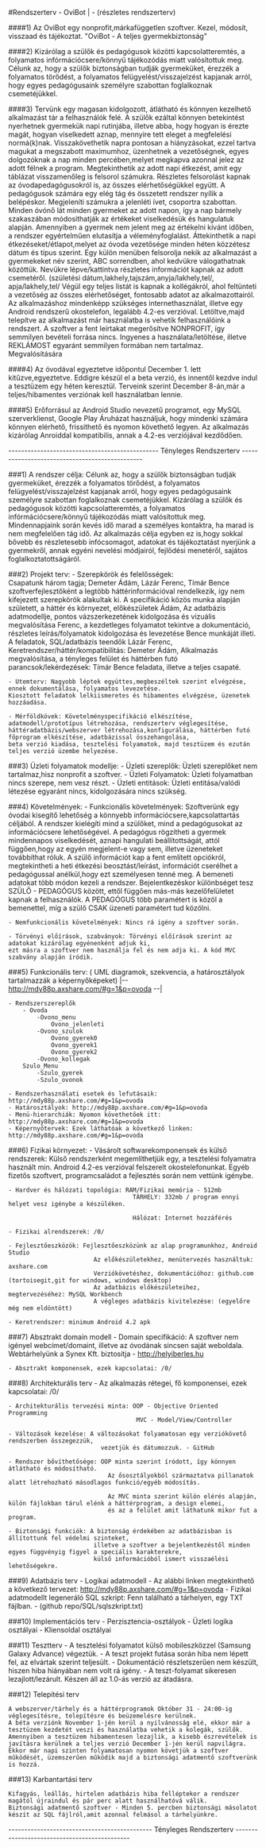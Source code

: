 #Rendszerterv - OviBot  | - (részletes rendszerterv)


####1) 	Az OviBot egy nonprofit,márkafüggetlen szoftver. Kezel, módosít, visszaad és tájékoztat.
		"OviBot - A teljes gyermekbiztonság"

####2)	Kizárólag a szülők és pedagógusok közötti kapcsolatteremtés,
	a folyamatos infórmációcsere/könnyű tájékozódás miatt valósítottuk meg. 
	Célunk az, hogy a szülők biztonságban tudják gyermeküket, érezzék a folyamatos törődést,
	a folyamatos felügyelést/visszajelzést kapjanak arról, hogy egyes pedagógusaink személyre
	szabottan foglalkoznak csemetéjükkel.
	
####3)	Tervünk egy magasan kidolgozott, átlátható és könnyen kezelhető alkalmazást tár a felhasználók felé.
	 A szülők ezáltal könnyen betekintést nyerhetnek gyermekük napi rutinjába, illetve abba, hogy hogyan is érezte magát,
		hogyan viselkedett aznap, mennyire tett eleget a megfelelési normá(k)nak.
		Visszakövethetik napra pontosan a hiányzásokat, ezzel tartva magukat a megszabott maximumhoz, üzenhetnek a vezetőségnek,
		egyes dolgozóknak a nap minden percében,melyet megkapva azonnal jelez az adott félnek a program.
		Megtekinthetik az adott napi étkezést, amit egy táblázat visszamenőleg is felsorol számukra.
		Részletes felsorolást kapnak az óvodapedagógusokról is, az összes elérhetőségükkel együtt.
	  A pedagógusok számára egy elég tág és összetett rendszer nyílik a belépéskor. 
		Megjeleníti számukra a jelenléti ívet, csoportra szabottan. Minden óvónő lát minden gyermeket az adott
		napon, így a nap bármely szakaszában módosíthatják az értékeket viselkedésük és hangulatuk alapján.
		Amennyiben a gyermek nem jelent meg az értékelni kívánt időben, a rendszer egyértelműen elutasítja a 
		véleményfoglalást.
		Áttekinthetik a napi étkezéseket/étlapot,melyet az óvoda vezetősége minden héten közzétesz
		dátum és típus szerint.
		Egy külön menüben felsorolja nekik az alkalmazást a gyermekeket név szerint, ABC sorrendben,
		ahol kedvükre válogathatnak közöttük. Nevükre lépve/kattintva részletes információt kapnak 
		az adott csemetéről. (születési dátum,lakhely,tajszám,anyja/lakhely,tel/, apja/lakhely,tel/
		Végül egy teljes listát is kapnak a kollégákról, ahol feltünteti a vezetőség az összes elérhetőséget,
		fontosabb adatot az alkalmazottairól.
	  Az alkalmazáshoz mindenképp szükséges internethasználat, illetve egy Android rendszerű
	  okostelefon, legalább 4.2-es verzióval. Letöltve,majd telepítve az alkalmazást már használatba is 
	  vehetik felhasználóink a rendszert.
	  A szoftver a fent leírtakat megerősítve NONPROFIT, így semmilyen bevételi forrása nincs.
	  Ingyenes a használata/letöltése, illetve REKLÁMOST egyaránt semmilyen formában nem tartalmaz.
	  Megvalósítására 

####4)  Az óvodával egyeztetve időpontul December 1. lett kitűzve,egyeztetve. Eddigre készül el a beta verzió,
	és innentől kezdve indul a tesztüzem egy héten keresztül. 
	Terveink szerint December 8-án,már a teljes/hibamentes verziónak kell használatban lennie.
	
####5)	Erőforrásul az Android Studio nevezetű programot, egy MySQL szerverklienst, Google Play Áruházat használjuk,
	hogy mindenki számára könnyen elérhető, frissíthető és nyomon követhető legyen.
	Az alkalmazás kizárólag Anroiddal kompatibilis, annak a 4.2-es verziójával kezdődően.
	
----------------------------------------------- Tényleges Rendszerterv -----------------------------------------------

###1) A rendszer célja:
	  Célunk az, hogy a szülők biztonságban tudják gyermeküket, érezzék a folyamatos törődést,
	a folyamatos felügyelést/visszajelzést kapjanak arról, hogy egyes pedagógusaink személyre
	szabottan foglalkoznak csemetéjükkel.
	  Kizárólag a szülők és pedagógusok közötti kapcsolatteremtés,
	a folyamatos infórmációcsere/könnyű tájékozódás miatt valósítottuk meg. 
	  Mindennapjaink során kevés idő marad a személyes kontaktra, ha marad is nem megfelelően tág idő.
	Az alkalmazás célja egyben ez is,hogy sokkal bővebb és részletesebb infócsomagot, adatokat és tájékoztatást
	nyerjünk a gyermekről, annak egyéni nevelési módjairól, fejlődési menetéről, sajátos foglalkoztatottságáról.
	
###2) Projekt terv:
	- Szerepkörök és felelősségek:	
		Csapatunk három tagja; Demeter Ádám, Lázár Ferenc, Tímár Bence szoftverfejlesztőként a legtöbb háttérinformációval rendelkezik, így 
		nem kifejezett szerepkörök alakultak ki. A specifikáció közös munka alapján született, a háttér és környezet, előkészületek Ádám,
		Az adatbázis adatmodellje, pontos vázszerkezetének kidolgozása és vizuális megvalósítása Ferenc, a kezdetleges folyamatot tekintve
		a dokumentáció, részletes leírás/folyamatok kidolgozása és levezetése Bence munkáját illeti.
		A feladatok, SQL/adatbázis teendők Lázár Ferenc, Keretrendszer/háttér/kompatibilitás: Demeter Ádám, Alkalmazás megvalósítása,
		a tényleges felület és háttérben futó parancsok/lekérdezések: Tímár Bence feladata, illetve a teljes csapaté.
	
	- Ütemterv: Nagyobb léptek együttes,megbeszéltek szerint elvégzése, ennek dokumentálása, folyamatos levezetése.
	Kiosztott feladatok lelkiismeretes és hibamentes elvégzése, üzenetek hozzáadása.
	
	- Mérföldkövek: Követelményspecifikáció elkészítése, adatmodell/prototípus létrehozása, rendszerterv véglegesítése, 
	háttéradatbázis/webszerver létrehozása,konfigurálása, háttérben futó főprogram elkészítése, adatbázissal összehangolása,
	beta verzió kiadása, tesztelési folyamatok, majd tesztüzem és ezután teljes verzió üzembe helyezése.

###3) Üzleti folyamatok modellje:
	- Üzleti szereplők: Üzleti szereplőket nem tartalmaz,hisz nonprofit a szoftver. 
	- Üzleti Folyamatok: Üzleti folyamatban nincs szerepe, nem vesz részt.
	- Üzleti entitások: Üzleti entitása/valódi létezése egyaránt nincs, kidolgozására nincs szükség.

###4) Követelmények:
	- Funkcionális követelmények:
		Szoftverünk egy óvodai kisegítő lehetőség a könnyebb információcsere,kapcsolattartás céljából.
			A rendszer kielégíti mind a szülőket, mind a pedagógusokat az információcsere lehetőségével. 
			A pedagógus rögzítheti a gyermek mindennapos viselkedését, aznapi hangulati beállítottságát, attól függően,hogy
			az egyén megjelent-e vagy sem, illetve üzeneteket továbbíthat róluk.
			A szülő információt kap a fent említett opciókról, megtekintheti a heti étkezési beosztást/leírást, 
			információt cserélhet a pedagógussal anélkül,hogy ezt személyesen tenné meg.
			A bemeneti adatokat több módon kezeli a rendszer. Bejelentkezéskor különbséget tesz SZÜLŐ - PEDAGÓGUS között,
			ettől függően más-más kezelőfelületet kapnak a felhasználók. A PEDAGÓGUS több paramétert is közöl a bemenettel,
			míg a szülő CSAK üzeneti paramétert tud közölni.
		
	- Nemfunkcionális követelmények: Nincs rá igény a szoftver során.
	
	- Törvényi előírások, szabványok: Törvényi előírások szerint az adatokat kizárólag egyénenként adjuk ki,
	ezt másra a szoftver nem használja fel és nem adja ki. A kód MVC szabvány alapján íródik.
	
###5) Funkcionális terv: ( UML diagramok, szekvencia, a határosztályok tartalmazzák a képernyőképeket)
	|-- http://mdy88p.axshare.com/#g=1&p=ovoda --|
	
	- Rendszerszereplők
		- Ovoda
			-Ovono_menu
				Ovono_jelenleti
			-Ovono_szulok
				Ovono_gyerek0
				Ovono_gyerek1
				Ovono_gyerek2
			-Ovono_kollegak
		Szulo_Menu
			-Szulo_gyerek
			-Szulo_ovonok
			
	- Rendszerhasználati esetek és lefutásaik: http://mdy88p.axshare.com/#g=1&p=ovoda
	- Határosztályok: http://mdy88p.axshare.com/#g=1&p=ovoda
	- Menü-hierarchiák: Nyomon követhetőek itt: http://mdy88p.axshare.com/#g=1&p=ovoda
	- Képernyőtervek: Ezek láthatóak a következő linken: http://mdy88p.axshare.com/#g=1&p=ovoda

###6) Fizikai környezet:
	- Vásárolt softwarekomponensek és külső rendszerek: Külső rendszerként megemlíthetjük egy, a tesztelési folyamatra használt
	min. Android 4.2-es verzióval felszerelt okostelefonunkat. Egyéb fizetős szoftvert, programcsaládot a fejlesztés során nem vettünk igénybe.
	
	- Hardver és hálózati topológia: RAM/Fizikai memória - 512mb
									   TÁRHELY: 332mb / program ennyi helyet vesz igénybe a készüléken.
									   
									   Hálózat: Internet hozzáférés
	
	- Fizikai alrendszerek: /0/
	
	- Fejlesztőeszközök: Fejlesztőeszközünk az alap programunkhoz, Android Studio
							Az előkészületekhez, menütervezés használtuk: axshare.com
							Verziókövetéshez, dokumentációhoz: github.com (tortoisegit,git for windows, windows desktop)
							Az adatbázis előkészületeihez, megtervezéséhez: MySQL Workbench
							A végleges adatbázis kivitelezése: (egyelőre még nem eldöntött)
	
	- Keretrendszer: minimum Android 4.2 apk
	
###7) Absztrakt domain modell
	- Domain specifikáció: A szoftver nem igényel webcímet/domaint, illetve az óvodának sincsen saját weboldala.
							Webtárhelyünk a Synex Kft. biztosítja - http://helyiberles.hu
							
	- Absztrakt komponensek, ezek kapcsolatai: /0/
	
###8) Architekturális terv
	- Az alkalmazás rétegei, fő komponensei, ezek kapcsolatai: /0/
	
	- Architekturális tervezési minta: OOP - Objective Oriented Programming
										MVC - Model/View/Controller
										
	- Változások kezelése: A változásokat folyamatosan egy verziókövető rendszerben összegezzük,
							  vezetjük és dátumozzuk. - GitHub
	
	- Rendszer bővíthetősége: OOP minta szerint íródott, így könnyen átlátható és módosítható.
								Az ősosztályokból származtatva pillanatok alatt létrehozható másodlagos funkció/egyéb módosítás.
								
								Az MVC minta szerint külön elérés alapján, külön fájlokban tárul elénk a háttérprogram, a design elemei,
								és az a felület amit láthatunk mikor fut a program. 
	
	- Biztonsági funkciók: A biztonság érdekében az adatbázisban is állítottunk fel védelmi szinteket,
							illetve a szoftver a bejelentkezéstől minden egyes függvényig figyel a speciális karakterekre,
							külső információból ismert visszaélési lehetőségekre.
	
###9) Adatbázis terv
	- Logikai adatmodell
		- Az alábbi linken megtekinthető a következő tervezet: http://mdy88p.axshare.com/#g=1&p=ovoda
	- Fizikai adatmodellt legeneráló SQL szkript: Fenn található a tárhelyen, egy TXT fájlban.
		- (github repo/SQL/sqlszkript.txt)
	
###10) Implementációs terv
	- Perzisztencia-osztályok
	- Üzleti logika osztályai
	- Kliensoldal osztályai

###11) Tesztterv
	- A tesztelési folyamatot külső mobileszközzel (Samsung Galaxy Advance) végeztük.
	- A teszt projekt futása során hiba nem lépett fel, az elvártak szerint teljesült.
	- Dokumentáció részletszerűen nem készült, hiszen hiba hiányában nem volt rá igény.
	- A teszt-folyamat sikeresen lezajlott/lezárult. Készen áll az 1.0-ás verzió az átadásra.

###12) Telepítési terv

	A webszerver/tárhely és a háttérprogramok Október 31 - 24:00-ig véglegesítésre, telepítésre és beüzemelésre kerülnek.
	A béta verziónk November 1-jén kerül a nyilvánosság elé, ekkor már a tesztüzem kezdetét veszi és használatba vehetik a kolegák, szülők.
	Amennyiben a tesztüzem hibamentesen lezajlik, a kisebb észrevételek is javításra kerülnek a teljes verzió December 1-jén kerül napvilágra.
	Ekkor már napi szinten folyamatosan nyomon követjük a szoftver működését, üzemszerűen működik majd a biztonsági adatmentő szoftverünk is hozzá.

###13) Karbantartási terv

	Kifagyás, leállás, hirtelen adatbázis hiba felléptekor a rendszer magától újraindul és pár perc alatt használhatóvá válik.
	Biztonsági adatmentő szoftver - Minden 5. percben biztonsági másolatot készít az SQL fájlról,amit azonnal felmásol a tárhelyünkre.
	
--------------------------------------------- Tényleges Rendszerterv ---------------------------------------------
	
	